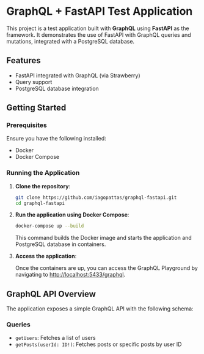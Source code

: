 # GraphQL + FastAPI Test Application

This project is a test application built with **GraphQL** using **FastAPI** as the framework. It demonstrates the use of FastAPI with GraphQL queries and mutations, integrated with a PostgreSQL database.

## Features

- FastAPI integrated with GraphQL (via Strawberry)
- Query support
- PostgreSQL database integration

## Getting Started

### Prerequisites

Ensure you have the following installed:

- Docker
- Docker Compose

### Running the Application

1. **Clone the repository**:

    ```bash
    git clone https://github.com/iagopattas/graphql-fastapi.git
    cd graphql-fastapi
    ```

2. **Run the application using Docker Compose**:

    ```bash
    docker-compose up --build
    ```

    This command builds the Docker image and starts the application and PostgreSQL database in containers.

3. **Access the application**:

    Once the containers are up, you can access the GraphQL Playground by navigating to [http://localhost:5433/graphql](http://localhost:5433/graphql).

## GraphQL API Overview

The application exposes a simple GraphQL API with the following schema:

### Queries

- `getUsers`: Fetches a list of users
- `getPosts(userId: ID!)`: Fetches posts or specific posts by user ID